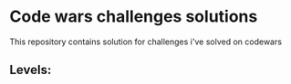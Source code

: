 # Code wars challenges solutions
This repository contains solution for challenges i've solved on codewars

## Levels:
